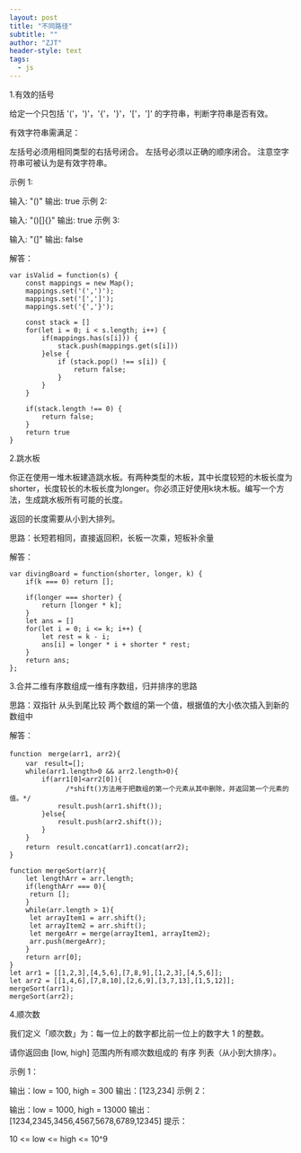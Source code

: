 ```yaml
---
layout: post
title: "不同路径"
subtitle: ""
author: "ZJT"
header-style: text
tags:
  - js
---
```


1.有效的括号

给定一个只包括 '('，')'，'{'，'}'，'['，']' 的字符串，判断字符串是否有效。

有效字符串需满足：

左括号必须用相同类型的右括号闭合。
左括号必须以正确的顺序闭合。
注意空字符串可被认为是有效字符串。

示例 1:

输入: "()"
输出: true
示例 2:

输入: "()[]{}"
输出: true
示例 3:

输入: "(]"
输出: false

解答：
```
var isValid = function(s) {
    const mappings = new Map();
    mappings.set('(',')');
    mappings.set('[',']');
    mappings.set('{','}');

    const stack = []
    for(let i = 0; i < s.length; i++) {
        if(mappings.has(s[i])) {
            stack.push(mappings.get(s[i]))
        }else {
            if (stack.pop() !== s[i]) {
                return false;
            }
        }
    }

    if(stack.length !== 0) {
        return false;
    }
    return true
}
```

2.跳水板

你正在使用一堆木板建造跳水板。有两种类型的木板，其中长度较短的木板长度为shorter，长度较长的木板长度为longer。你必须正好使用k块木板。编写一个方法，生成跳水板所有可能的长度。

返回的长度需要从小到大排列。

思路：长短若相同，直接返回积，长板一次乘，短板补余量

解答：
```
var divingBoard = function(shorter, longer, k) {
    if(k === 0) return [];

    if(longer === shorter) {
        return [longer * k];
    }
    let ans = []
    for(let i = 0; i <= k; i++) {
        let rest = k - i;
        ans[i] = longer * i + shorter * rest;
    }
    return ans;
};
```

3.合并二维有序数组成一维有序数组，归并排序的思路

思路：双指针 从头到尾比较 两个数组的第一个值，根据值的大小依次插入到新的数组中

解答：
```
function　merge(arr1, arr2){
    var　result=[];
    while(arr1.length>0 && arr2.length>0){
        if(arr1[0]<arr2[0]){
              /*shift()方法用于把数组的第一个元素从其中删除，并返回第一个元素的值。*/
            result.push(arr1.shift());
        }else{
            result.push(arr2.shift());
        }
    }
    return　result.concat(arr1).concat(arr2);
}

function mergeSort(arr){
    let lengthArr = arr.length;
    if(lengthArr === 0){
     return [];
    }
    while(arr.length > 1){
     let arrayItem1 = arr.shift();
     let arrayItem2 = arr.shift();
     let mergeArr = merge(arrayItem1, arrayItem2);
     arr.push(mergeArr);
    }
    return arr[0];
}
let arr1 = [[1,2,3],[4,5,6],[7,8,9],[1,2,3],[4,5,6]];
let arr2 = [[1,4,6],[7,8,10],[2,6,9],[3,7,13],[1,5,12]];
mergeSort(arr1);
mergeSort(arr2);
```

4.顺次数

我们定义「顺次数」为：每一位上的数字都比前一位上的数字大 1 的整数。

请你返回由  [low, high]  范围内所有顺次数组成的 有序 列表（从小到大排序）。

示例 1：

输出：low = 100, high = 300
输出：[123,234]
示例 2：

输出：low = 1000, high = 13000
输出：[1234,2345,3456,4567,5678,6789,12345]
提示：

10 <= low <= high <= 10^9
















